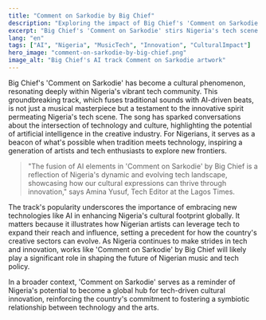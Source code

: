 ```yaml
---
title: "Comment on Sarkodie by Big Chief"
description: "Exploring the impact of Big Chief's 'Comment on Sarkodie' on Nigeria's tech and policy landscape."
excerpt: "Big Chief's 'Comment on Sarkodie' stirs Nigeria's tech scene."
lang: "en"
tags: ["AI", "Nigeria", "MusicTech", "Innovation", "CulturalImpact"]
hero_image: "comment-on-sarkodie-by-big-chief.png"
image_alt: "Big Chief's AI track Comment on Sarkodie artwork"
---
```


Big Chief's 'Comment on Sarkodie' has become a cultural phenomenon, resonating deeply within Nigeria's vibrant tech community. This groundbreaking track, which fuses traditional sounds with AI-driven beats, is not just a musical masterpiece but a testament to the innovative spirit permeating Nigeria's tech scene. The song has sparked conversations about the intersection of technology and culture, highlighting the potential of artificial intelligence in the creative industry. For Nigerians, it serves as a beacon of what's possible when tradition meets technology, inspiring a generation of artists and tech enthusiasts to explore new frontiers.

> "The fusion of AI elements in 'Comment on Sarkodie' by Big Chief is a reflection of Nigeria's dynamic and evolving tech landscape, showcasing how our cultural expressions can thrive through innovation," says Amina Yusuf, Tech Editor at the Lagos Times.

The track's popularity underscores the importance of embracing new technologies like AI in enhancing Nigeria's cultural footprint globally. It matters because it illustrates how Nigerian artists can leverage tech to expand their reach and influence, setting a precedent for how the country's creative sectors can evolve. As Nigeria continues to make strides in tech and innovation, works like 'Comment on Sarkodie' by Big Chief will likely play a significant role in shaping the future of Nigerian music and tech policy.

In a broader context, 'Comment on Sarkodie' serves as a reminder of Nigeria's potential to become a global hub for tech-driven cultural innovation, reinforcing the country's commitment to fostering a symbiotic relationship between technology and the arts.